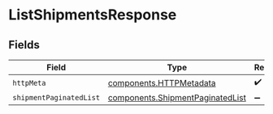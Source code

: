 # ListShipmentsResponse


## Fields

| Field                                                                                | Type                                                                                 | Required                                                                             | Description                                                                          |
| ------------------------------------------------------------------------------------ | ------------------------------------------------------------------------------------ | ------------------------------------------------------------------------------------ | ------------------------------------------------------------------------------------ |
| `httpMeta`                                                                           | [components.HTTPMetadata](../../models/components/httpmetadata.md)                   | :heavy_check_mark:                                                                   | N/A                                                                                  |
| `shipmentPaginatedList`                                                              | [components.ShipmentPaginatedList](../../models/components/shipmentpaginatedlist.md) | :heavy_minus_sign:                                                                   | N/A                                                                                  |